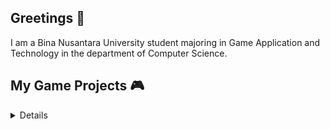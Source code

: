 ## Greetings 👋
I am a Bina Nusantara University student majoring in Game Application and Technology in the department of Computer Science.

## My Game Projects 🎮
<details>
  #### Trash Grabbers
  <p>
    Wasd.
    Wasd but wasdqert.
    Download [here](https://drive.google.com/file/d/1bzI4sNVcyxF5MP4SlaDXbE8GufNtKRNU/view?usp=sharing).
  </p>
  <b></b>
</details>

<!--
**bibyru/bibyru** is a ✨ _special_ ✨ repository because its `README.md` (this file) appears on your GitHub profile.

Here are some ideas to get you started:

- 🔭 I’m currently working on ...
- 🌱 I’m currently learning ...
- 👯 I’m looking to collaborate on ...
- 🤔 I’m looking for help with ...
- 💬 Ask me about ...
- 📫 How to reach me: ...
- 😄 Pronouns: ...
- ⚡ Fun fact: ...
-->
